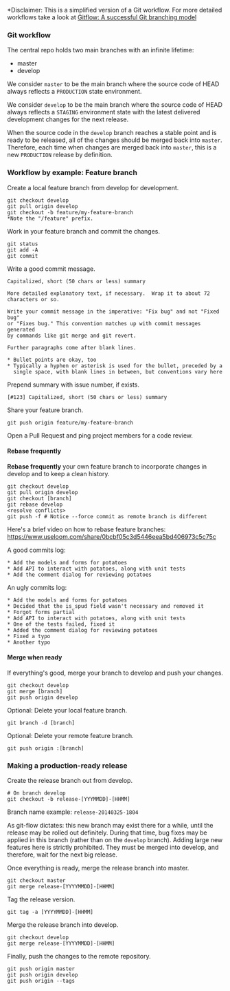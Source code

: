 \*Disclaimer: This is a simplified version of a Git workflow. For more
detailed workflows take a look at [Gitflow: A successful Git branching model](https://nvie.com/posts/a-successful-git-branching-model/)

### Git workflow

The central repo holds two main branches with an infinite lifetime:

* master
* develop

We consider `master` to be the main branch where the source code of HEAD always
reflects a `PRODUCTION` state environment.

We consider `develop` to be the main branch where the source code of HEAD always
reflects a `STAGING` environment state with the latest delivered development changes
for the next release.

When the source code in the `develop` branch reaches a stable point and is ready
to be released, all of the changes should be merged back into `master`. Therefore,
each time when changes are merged back into `master`, this is a new `PRODUCTION`
release by definition.

### Workflow by example: Feature branch

Create a local feature branch from develop for development.

````
git checkout develop
git pull origin develop
git checkout -b feature/my-feature-branch
*Note the "/feature" prefix.
````

Work in your feature branch and commit the changes.

````
git status
git add -A
git commit
````

Write a good commit message.

````
Capitalized, short (50 chars or less) summary

More detailed explanatory text, if necessary.  Wrap it to about 72
characters or so.

Write your commit message in the imperative: "Fix bug" and not "Fixed bug"
or "Fixes bug." This convention matches up with commit messages generated
by commands like git merge and git revert.

Further paragraphs come after blank lines.

* Bullet points are okay, too
* Typically a hyphen or asterisk is used for the bullet, preceded by a
  single space, with blank lines in between, but conventions vary here
````

Prepend summary with issue number, if exists.

````
[#123] Capitalized, short (50 chars or less) summary
````

Share your feature branch.

````
git push origin feature/my-feature-branch
````

Open a Pull Request and ping project members for a code review.

#### Rebase frequently

**Rebase frequently** your own feature branch to incorporate changes in develop and to keep a clean history.

````
git checkout develop
git pull origin develop
git checkout [branch]
git rebase develop
<resolve conflicts>
git push -f # Notice --force commit as remote branch is different
````
 
Here's a brief video on how to rebase feature branches: https://www.useloom.com/share/0bcbf05c3d5446eea5bd406973c5c75c

A good commits log:

````
* Add the models and forms for potatoes
* Add API to interact with potatoes, along with unit tests
* Add the comment dialog for reviewing potatoes
````

An ugly commits log:

````
* Add the models and forms for potatoes
* Decided that the is_spud field wasn't necessary and removed it
* Forgot forms partial
* Add API to interact with potatoes, along with unit tests
* One of the tests failed, fixed it
* Added the comment dialog for reviewing potatoes
* Fixed a typo
* Another typo
````

#### Merge when ready

If everything's good, merge your branch to develop and push your changes.

````
git checkout develop
git merge [branch]
git push origin develop
````

Optional: Delete your local feature branch.

````
git branch -d [branch]
````

Optional: Delete your remote feature branch.

````
git push origin :[branch]
````

### Making a production-ready release

Create the release branch out from develop.

````
# On branch develop
git checkout -b release-[YYYMMDD]-[HHMM]
````

Branch name example: `release-20140325-1804`

As git-flow dictates: this new branch may exist there for a while, until the
release may be rolled out definitely. During that time, bug fixes may be applied
in this branch (rather than on the `develop` branch). Adding large new features
here is strictly prohibited. They must be merged into develop, and therefore,
wait for the next big release.

Once everything is ready, merge the release branch into master.

````
git checkout master
git merge release-[YYYYMMDD]-[HHMM]
````

Tag the release version.

````
git tag -a [YYYYMMDD]-[HHMM]
````

Merge the release branch into develop.

````
git checkout develop
git merge release-[YYYYMMDD]-[HHMM]
````

Finally, push the changes to the remote repository.

````
git push origin master
git push origin develop
git push origin --tags
````
